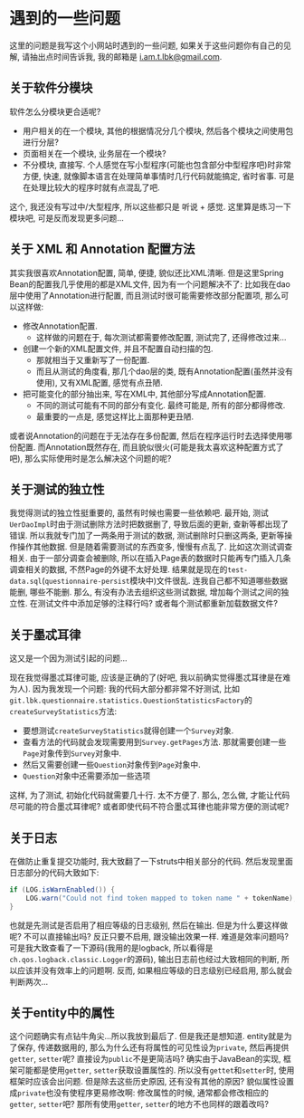 # 遇到的一些问题
这里的问题是我写这个小网站时遇到的一些问题, 如果关于这些问题你有自己的见解, 请抽出点时间告诉我, 我的邮箱是 [i.am.t.lbk@gmail.com](mailto:i.am.t.lbk@gmail.com).

## 关于软件分模块
软件怎么分模块更合适呢?

- 用户相关的在一个模块, 其他的根据情况分几个模块, 然后各个模块之间使用包进行分层?
- 页面相关在一个模块, 业务层在一个模块?
- 不分模块, 直接写. 个人感觉在写小型程序(可能也包含部分中型程序吧)时非常方便, 快速, 就像脚本语言在处理简单事情时几行代码就能搞定, 省时省事. 可是在处理比较大的程序时就有点混乱了吧.

这个, 我还没有写过中/大型程序, 所以这些都只是 听说 + 感觉. 这里算是练习一下模块吧, 可是反而发现更多问题...

## 关于 XML 和 Annotation 配置方法
其实我很喜欢Annotation配置, 简单, 便捷, 貌似还比XML清晰. 但是这里Spring Bean的配置我几乎使用的都是XML文件, 因为有一个问题解决不了:
比如我在dao层中使用了Annotation进行配置, 而且测试时很可能需要修改部分配置项, 那么可以这样做:

- 修改Annotation配置.
    - 这样做的问题在于, 每次测试都需要修改配置, 测试完了, 还得修改过来...
- 创建一个新的XML配置文件, 并且不配置自动扫描的包.
    - 那就相当于又重新写了一份配置.
    - 而且从测试的角度看, 那几个dao层的类, 既有Annotation配置(虽然并没有使用), 又有XML配置, 感觉有点丑陋.
- 把可能变化的部分抽出来, 写在XML中, 其他部分写成Annotation配置.
    - 不同的测试可能有不同的部分有变化. 最终可能是, 所有的部分都得修改.
    - 最重要的一点是, 感觉这样比上面那种更丑陋.

或者说Annotation的问题在于无法存在多份配置, 然后在程序运行时去选择使用哪份配置. 而Annotation既然存在, 而且貌似很火(可能是我太喜欢这种配置方式了吧), 那么实际使用时是怎么解决这个问题的呢?

## 关于测试的独立性
我觉得测试的独立性挺重要的, 虽然有时候也需要一些依赖吧. 最开始, 测试`UerDaoImpl`时由于测试删除方法时把数据删了, 导致后面的更新, 查新等都出现了错误. 所以我就专门加了一两条用于测试的数据, 测试删除时只删这两条, 更新等操作操作其他数据. 但是随着需要测试的东西变多, 慢慢有点乱了. 比如这次测试调查相关. 由于一部分调查会被删除, 所以在插入Page表的数据时只能再专门插入几条调查相关的数据, 不然Page的外键不太好处理. 结果就是现在的`test-data.sql`(`questionnaire-persist`模块中)文件很乱. 连我自己都不知道哪些数据能删, 哪些不能删. 那么, 有没有办法去组织这些测试数据, 增加每个测试之间的独立性. 在测试文件中添加足够的注释行吗? 或者每个测试都重新加载数据文件?

## 关于墨忒耳律
这又是一个因为测试引起的问题...

现在我觉得墨忒耳律可能, 应该是正确的了(好吧, 我以前确实觉得墨忒耳律是在难为人). 因为我发现一个问题:
我的代码大部分都非常不好测试, 比如`git.lbk.questionnaire.statistics.QuestionStatisticsFactory`的
`createSurveyStatistics`方法:
 - 要想测试`createSurveyStatistics`就得创建一个`Survey`对象.
 - 查看方法的代码就会发现需要用到`Survey.getPages`方法. 那就需要创建一些`Page`对象传到`Survey`对象中.
 - 然后又需要创建一些`Question`对象传到`Page`对象中.
 - `Question`对象中还需要添加一些选项

这样, 为了测试, 初始化代码就需要几十行. 太不方便了. 那么, 怎么做, 才能让代码尽可能的符合墨忒耳律呢? 或者即使代码不符合墨忒耳律也能非常方便的测试呢?

## 关于日志
在做防止重复提交功能时, 我大致翻了一下struts中相关部分的代码. 然后发现里面日志部分的代码大致如下:
```java
if (LOG.isWarnEnabled()) {
    LOG.warn("Could not find token mapped to token name " + tokenName);
}
```
也就是先测试是否启用了相应等级的日志级别, 然后在输出. 但是为什么要这样做呢? 不可以直接输出吗? 反正只要不启用, 跟没输出效果一样. 难道是效率问题吗? 可是我大致查看了一下源码(我用的是logback, 所以看得是`ch.qos.logback.classic.Logger`的源码), 输出日志前也经过大致相同的判断, 所以应该并没有效率上的问题啊. 反而, 如果相应等级的日志级别已经启用, 那么就会判断两次...

## 关于entity中的属性
这个问题确实有点钻牛角尖...所以我放到最后了. 但是我还是想知道. entity就是为了保存, 传递数据用的, 那么为什么还有将属性的可见性设为`private`, 然后再提供`getter`, `setter`呢? 直接设为`public`不是更简洁吗? 确实由于JavaBean的实现, 框架可能都是使用`getter`, `setter`获取设置属性的. 所以没有`gettet`和`setter`时, 使用框架时应该会出问题. 但是除去这些历史原因, 还有没有其他的原因? 貌似属性设置成`private`也没有使程序更易修改啊: 修改属性的时候, 通常都会修改相应的`getter`, `setter`吧? 那所有使用`getter`, `setter`的地方不也同样的跟着改吗?
